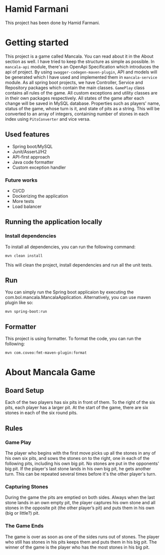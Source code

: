 # Hamid Farmani
This project has been done by Hamid Farmani.

# Getting started
This project is a game called Mancala. You can read about it in the About section as well.
I have tried to keep the structure as simple as possible. In ```mancala-api``` module, there's an OpenApi Specification which introduces the api of project. By using ```swagger-codegen-maven-plugin```, API and models will be generated which I have used and implemented them in ```mancala-service``` module.
As all spring boot projects, we have Controller, Service and Repository packages which contain the main classes. ```GamePlay``` class contains all rules of the game. All custom exceptions and utility classes are in their own packages respectively.
All states of the game after each change will be saved in MySQL database. Properties such as players' name, status of the game, whose turn is it, and state of pits as a string. This will be converted to an array of integers, containing number of stones in each index using ```PitsConverter``` and vice versa. 

## Used features
* Spring boot/MySQL
* Junit/AssertJ/H2
* API-first approach
* Java code formatter
* Custom exception handler

### Future works
* CI/CD
* Dockerizing the application
* More tests
* Load balancer

## Running the application locally
### Install dependencies
To install all dependencies, you can run the following command:
```
mvn clean install
```
This will clean the project, install dependencies and run all the unit tests.
## Run
You can simply run the Spring boot applicaion by executing the com.bol.mancala.MancalaApplication. Alternatively, you can use maven plugin like so:
```
mvn spring-boot:run
```

## Formatter
This project is using formatter. To format the code, you can run the following: 
```
mvn com.coveo:fmt-maven-plugin:format
```

# About Mancala Game
## Board Setup
Each of the two players has six pits in front of them. To the right of the six pits,  each player has a larger pit. At the start of the game, there are six stones in each  of the six round pits.
## Rules
### Game Play
The player who begins with the first move picks up all the stones in any of his  own six pits, and sows the stones on to the right, one in each of the following  pits, including his own big pit. No stones are put in the opponents' big pit. If the  player's last stone lands in his own big pit, he gets another turn. This can be  repeated several times before it's the other player's turn.
### Capturing Stones
During the game the pits are emptied on both sides. Always when the last stone  lands in an own empty pit, the player captures his own stone and all stones in the  opposite pit (the other player’s pit) and puts them in his own (big or little?) pit.
### The Game Ends
The game is over as soon as one of the sides runs out of stones. The player who  still has stones in his pits keeps them and puts them in his big pit. The winner of  the game is the player who has the most stones in his big pit.
